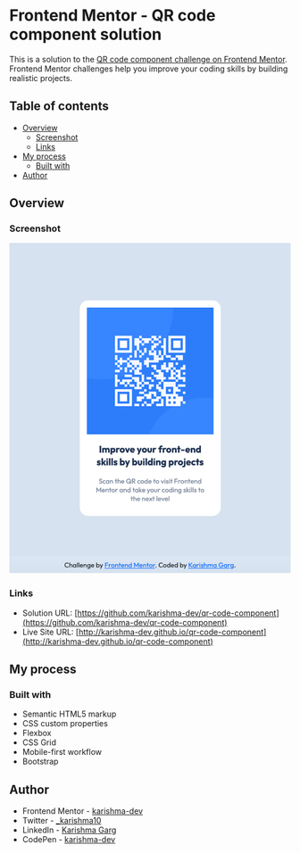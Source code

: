 # Frontend Mentor - QR code component solution

This is a solution to the [QR code component challenge on Frontend Mentor](https://www.frontendmentor.io/challenges/qr-code-component-iux_sIO_H). Frontend Mentor challenges help you improve your coding skills by building realistic projects. 

## Table of contents

- [Overview](#overview)
  - [Screenshot](#screenshot)
  - [Links](#links)
- [My process](#my-process)
  - [Built with](#built-with)
- [Author](#author)

## Overview

### Screenshot

![](./images/screenshot.png)

### Links

- Solution URL: [https://github.com/karishma-dev/qr-code-component](https://github.com/karishma-dev/qr-code-component)
- Live Site URL: [http://karishma-dev.github.io/qr-code-component](http://karishma-dev.github.io/qr-code-component)

## My process

### Built with

- Semantic HTML5 markup
- CSS custom properties
- Flexbox
- CSS Grid
- Mobile-first workflow
- Bootstrap

## Author

- Frontend Mentor - [karishma-dev](https://www.frontendmentor.io/profile/karishma-dev)
- Twitter - [_karishma10](https://twitter.com/_karishma10)
- LinkedIn - [Karishma Garg](https://www.linkedin.com/in/karishma-garg-)
- CodePen - [karishma-dev](https://codepen.io/karishma-dev)

